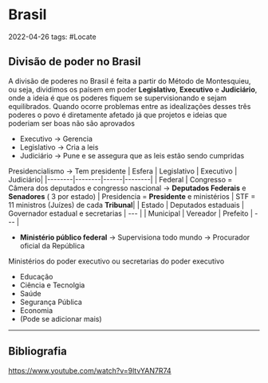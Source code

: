 # Brasil
2022-04-26
tags: #Locate 

## Divisão de poder no Brasil

A divisão de poderes no Brasil é feita a partir do Método de Montesquieu, ou seja, dividimos os paísem em poder **Legislativo**,  **Executivo** e **Judiciário**, onde a ideia é que os poderes fiquem se supervisionando e sejam equilibrados. Quando ocorre problemas entre as idealizações desses três poderes o povo é diretamente afetado já que projetos e ideias que poderiam ser boas não são aprovados

* Executivo → Gerencia
* Legislativo → Cria a leis
* Judiciário → Pune e se assegura que as leis estão sendo cumpridas

Presidencialismo → Tem presidente
| Esfera | Legislativo | Executivo | Judiciário|
|--------|--------|------|--------|
| Federal  | Congresso = Câmera dos deputados e congresso nascional → **Deputados Federais** e **Senadores** ( 3 por estado) | Presidencia = **Presidente** e ministérios | STF = 11 ministros (Juízes) de cada **Tribunal**|
| Estado  | Deputados estaduais | Governador estadual e secretarias | --- |
| Municipal  | Vereador | Prefeito | --- |

*  **Ministério público federal**  → Supervisiona todo mundo  → Procurador oficial da República

Ministérios do poder executivo ou secretarias do poder executivo
* Educação
* Ciência e Tecnolgia
* Saúde
* Segurança Pública
* Economia
* (Pode se adicionar mais)

-----------------------------------------------
## Bibliografia
https://www.youtube.com/watch?v=9ltvYAN7R74
